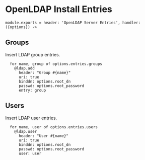 
# OpenLDAP Install Entries

    module.exports = header: 'OpenLDAP Server Entries', handler: ({options}) ->

## Groups

Insert LDAP group entries.

      for name, group of options.entries.groups
        @ldap.add
          header: "Group #{name}"
          uri: true
          binddn: options.root_dn
          passwd: options.root_password
          entry: group

## Users

Insert LDAP user entries.

      for name, user of options.entries.users
        @ldap.user
          header: "User #{name}"
          uri: true
          binddn: options.root_dn
          passwd: options.root_password
          user: user
